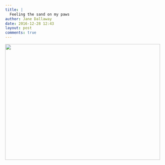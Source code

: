 ```yaml
---
title: |
  Feeling the sand on my paws
author: Jane Dallaway
date: 2016-12-28 12:43
layout: post
comments: true
---
```


<div>
        <a href="http://static.skitters.dallaway.com/2016-12-28-feeling-the-sand-on-my-paws-fullsize-IMG_8778.JPG">
          <img src="http://static.skitters.dallaway.com/2016-12-28-feeling-the-sand-on-my-paws-thumb-IMG_8778.JPG" width="500" height="375"/>
        </a>
      </div>


  
      